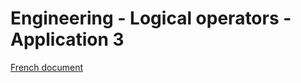 # Engineering - Logical operators - Application 3

[French document](https://simulations.exybo.re/logical-operators/application-3/application_3.pdf)
